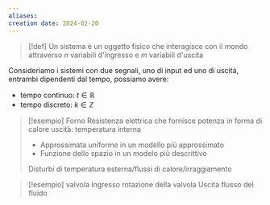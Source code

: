 ```yaml
---
aliases: 
creation date: 2024-02-20
---
```


> [!def]
> Un sistema è un oggetto fisico che interagisce con il mondo attraverso $n$ variabili d'ingresso e $m$ variabili d'uscita


Consideriamo i sistemi con due segnali, uno di input ed uno di uscità, entrambi dipendenti dal tempo, possiamo avere:
- tempo continuo: $t \in \mathbb{R}$
- tempo discreto: $k \in \mathbb{Z}$

>[!esempio] Forno
>Resistenza elettrica che fornisce potenza in forma di calore
>uscità: temperatura interna
>- Approssimata uniforme in un modello più approssimato
>- Funzione dello spazio in un modelo più descrittivo
>
>Disturbi di temperatura esterna/flussi di calore/irraggiamento

>[!esempio] valvola
>Ingresso rotazione della valvola
>Uscita flusso del fluido